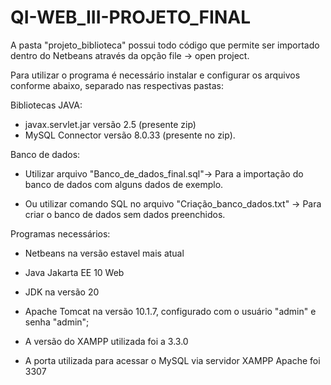 # QI-WEB_III-PROJETO_FINAL

A pasta "projeto_biblioteca" possui todo código que permite ser importado dentro do Netbeans através da opção file -> open project.

Para utilizar o programa é necessário instalar e configurar os arquivos conforme abaixo, separado nas respectivas pastas:

Bibliotecas JAVA:

- javax.servlet.jar versão 2.5 (presente zip)
- MySQL Connector versão 8.0.33 (presente no zip).

Banco de dados:

- Utilizar arquivo "Banco_de_dados_final.sql"-> Para a importação do banco de dados com alguns dados de exemplo.

- Ou utilizar comando SQL no arquivo "Criação_banco_dados.txt" -> Para criar o banco de dados sem dados preenchidos.

Programas necessários:

- Netbeans na versão estavel mais atual

- Java Jakarta EE 10 Web

- JDK na versão 20

- Apache Tomcat na versão 10.1.7, configurado com o usuário "admin" e senha "admin";

- A versão do XAMPP utilizada foi a 3.3.0

- A porta utilizada para acessar o MySQL via servidor XAMPP Apache foi 3307
